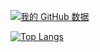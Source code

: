 [![我的 GitHub 数据](https://github-readme-stats.vercel.app/api?username=Fly-Potato&theme=dark)]()


[![Top Langs](https://github-readme-stats.vercel.app/api/top-langs/?username=Fly-Potato&theme=dark)]()
